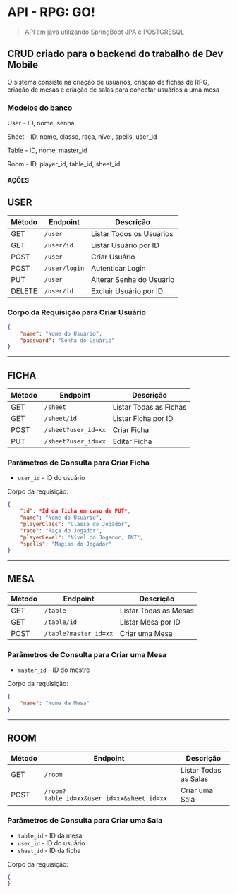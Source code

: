 # API - RPG: GO!
> API em java utilizando SpringBoot JPA e POSTGRESQL

## CRUD criado para o backend do trabalho de Dev Mobile
O sistema consiste na criação de usuários, criação de fichas de RPG, criação de mesas e criação de salas para conectar usuários a uma mesa

### Modelos do banco

User - ID, nome, senha

Sheet - ID, nome, classe, raça, nível, spells, user_id

Table - ID, nome, master_id

Room - ID, player_id, table_id, sheet_id

#### AÇÕES

## USER

| Método | Endpoint        | Descrição                     |
| ------ | --------------- | ----------------------------- |
| GET    | `/user`         | Listar Todos os Usuários      |
| GET    | `/user/id`      | Listar Usuário por ID         |
| POST   | `/user`         | Criar Usuário                 |
| POST   | `/user/login`   | Autenticar Login              |
| PUT    | `/user`         | Alterar Senha do Usuário      |
| DELETE | `/user/id`      | Excluir Usuário por ID        |

### Corpo da Requisição para Criar Usuário

```json
{
    "name": "Nome do Usuário",
    "password": "Senha do Usuário"
}
```
-----------------------------
## FICHA

| Método | Endpoint           | Descrição                    |
| ------ | ------------------ | ---------------------------- |
| GET    | `/sheet`           | Listar Todas as Fichas       |
| GET    | `/sheet/id`        | Listar Ficha por ID          |
| POST   | `/sheet?user_id=xx`| Criar Ficha                  |
| PUT    | `/sheet?user_id=xx`| Editar Ficha                  |


### Parâmetros de Consulta para Criar Ficha

- `user_id` - ID do usuário

Corpo da requisição:

```json
{
    "id": *Id da ficha em caso de PUT*,
    "name": "Nome do Usuário",
    "playerClass": "Classe do Jogador",
    "race": "Raça do Jogador",
    "playerLevel": "Nível do Jogador, INT",
    "spells": "Magias do Jogador"
}
```
------------------
## MESA

| Método | Endpoint       | Descrição               |
| ------ | -------------- | ----------------------- |
| GET    | `/table`       | Listar Todas as Mesas  |
| GET    | `/table/id`    | Listar Mesa por ID     |
| POST   | `/table?master_id=xx`       | Criar uma Mesa          |

### Parâmetros de Consulta para Criar uma Mesa

- `master_id` - ID do mestre

Corpo da requisição:

```json
{
    "name": "Nome da Mesa"
}
```
---------------
## ROOM

| Método | Endpoint    | Descrição                    |
| ------ | ----------- | ---------------------------- |
| GET    | `/room`     | Listar Todas as Salas       |
| POST   | `/room?table_id=xx&user_id=xx&sheet_id=xx`     | Criar uma Sala              |

### Parâmetros de Consulta para Criar uma Sala

- `table_id` - ID da mesa
- `user_id` - ID do usuário
- `sheet_id` - ID da ficha

Corpo da requisição:

```json
{
}
```

